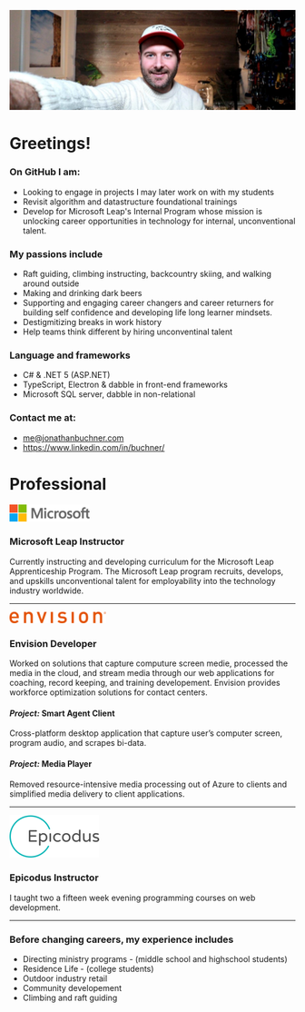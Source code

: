 
<!-- **JonathanBuchner/JonathanBuchner** is a ✨ _special_ ✨ repository because its `README.md` (this file) appears on your GitHub profile. -->

![Microsoft](./img/banner.jpg)

# Greetings!
### On GitHub I am:
- Looking to engage in projects I may later work on with my students
- Revisit algorithm and datastructure foundational trainings 
- Develop for Microsoft Leap's Internal Program whose mission is unlocking career opportunities in technology for internal, unconventional talent.

### My passions include
- Raft guiding, climbing instructing, backcountry skiing, and walking around outside
- Making and drinking dark beers
- Supporting and engaging career changers and career returners for building self confidence and developing life long learner mindsets.
- Destigmitizing breaks in work history
- Help teams think different by hiring unconventinal talent

### Language and frameworks
- C# & .NET 5 (ASP.NET)
- TypeScript, Electron & dabble in front-end frameworks
- Microsoft SQL server, dabble in non-relational

### Contact me at:
- me@jonathanbuchner.com
- https://www.linkedin.com/in/buchner/

# Professional

![Microsoft](./img/microsoft.png)
### Microsoft Leap Instructor

Currently instructing and developing curriculum for the Microsoft Leap Apprenticeship Program.  The Microsoft Leap program recruits, develops, and upskills unconventional talent for employability into the technology industry worldwide.

---

![Envision](./img/envision.png)
### **Envision**  Developer

Worked on solutions that capture computure screen medie, processed the media in the cloud, and stream media through our web applications for coaching, record keeping, and training developement.  Envision provides workforce optimization solutions for contact centers.

#### *Project:* Smart Agent Client
Cross-platform desktop application that capture user’s computer screen, program audio, and scrapes bi-data.


#### *Project:* Media Player
Removed resource-intensive media processing out of Azure to clients and simplified media delivery to client applications. 

---

![Epicodus](./img/epicodus.png)
### **Epicodus** Instructor

I taught two a fifteen week evening programming courses on web development.

---

### Before changing careers, my experience includes
- Directing ministry programs - (middle school and highschool students)
- Residence Life - (college students)
- Outdoor industry retail
- Community developement
- Climbing and raft guiding

